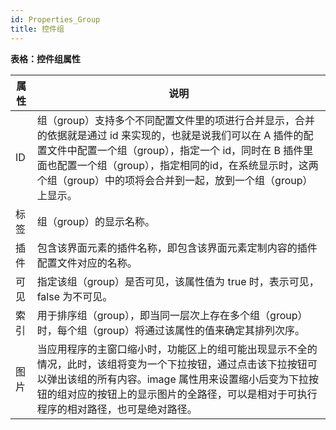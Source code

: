```yaml
---
id: Properties_Group
title: 控件组
---
```

**表格：控件组属性**

属性 | 说明  
---|---  
ID | 组（group）支持多个不同配置文件里的项进行合并显示，合并的依据就是通过 id 来实现的，也就是说我们可以在 A 插件的配置文件中配置一个组（group），指定一个 id，同时在 B 插件里面也配置一个组（group），指定相同的id，在系统显示时，这两个组（group）中的项将会合并到一起，放到一个组（group）上显示。  
标签 | 组（group）的显示名称。  
插件 | 包含该界面元素的插件名称，即包含该界面元素定制内容的插件配置文件对应的名称。  
可见 | 指定该组（group）是否可见，该属性值为 true 时，表示可见，false 为不可见。  
索引 | 用于排序组（group），即当同一层次上存在多个组（group）时，每个组（group）将通过该属性的值来确定其排列次序。  
图片 | 当应用程序的主窗口缩小时，功能区上的组可能出现显示不全的情况，此时，该组将变为一个下拉按钮，通过点击该下拉按钮可以弹出该组的所有内容。image 属性用来设置缩小后变为下拉按钮的组对应的按钮上的显示图片的全路径，可以是相对于可执行程序的相对路径，也可是绝对路径。  
